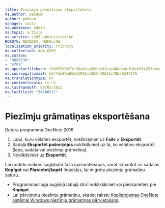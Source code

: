 ```yaml
---
title: Piezīmju grāmatiņas eksportēšana
ms.author: pebaum
author: pebaum
manager: scotv
ms.audience: Admin
ms.topic: article
ms.service: o365-administration
ROBOTS: NOINDEX, NOFOLLOW
localization_priority: Priority
ms.collection: Adm_O365
ms.custom:
- "9000739"
- "4709"
ms.openlocfilehash: 2dd837d9b71c96ae8aa03def91eae46bde4cfb6cb9f425fdbe4d7c61917bf0cd
ms.sourcegitcommit: b5f7da89a650d2915dc652449623c78be6247175
ms.translationtype: MT
ms.contentlocale: lv-LV
ms.lasthandoff: 08/05/2021
ms.locfileid: "54100517"
---
```

# <a name="export-a-notebook"></a>Piezīmju grāmatiņas eksportēšana

Datora programmā OneNote 2016:

1. Lapā, kuru vēlaties eksportēt, noklikšķiniet uz **Fails > Eksportēt**.
2. Sadaļā **Eksportēt pašreizējos** noklikšķiniet uz tā, ko vēlaties eksportēt (lapa, sadaļa vai piezīmju grāmatiņa).
3. Noklikšķiniet uz **Eksportēt**.
 
Lai nodotu mākonī saglabāta faila īpašumtiesības, varat izmantot arī sadaļas **Kopīgot** vai **Pārvietot/kopēt** līdzekļus, lai migrētu piezīmju grāmatiņu saturu.  

- Programmas loga augšējā labajā stūrī noklikšķiniet vai pieskarieties pie **Kopīgot**.
- Lai pārvietotu piezīmju grāmatiņu, skatiet rakstu [Koplietojamas OneNote sistēmai Windows piezīmju grāmatiņas pārvietošana](https://support.office.com/article/move-a-onenote-for-windows-notebook-that-you-ve-shared-with-others-56c7659e-1850-49a6-8874-e2db6b440cd4?ui=en-US&rs=en-US&ad=US).
